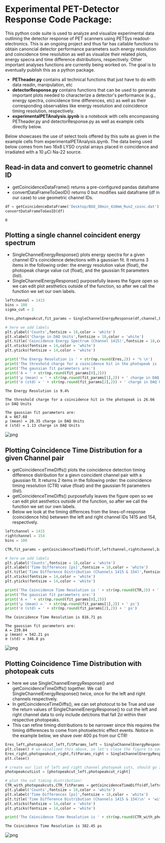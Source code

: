# Experimental PET-Detector Response Code Package:
This python code suite is used to analyze and visualize experimental data outlining the detector response of PET scanners using PETSys readout-electronics. This is an ongoing project and thus far has callable functions to obtain canoncial detector performance parameters such energy resolution and coincidence time resolution as well as visualize their related plots, energy specra and time difference distributions, respectively. Other important analyses functions are currently being worked on. The goal is to eventually publish this as a python package.
- **PETheader.py** contains all technical functions that just have to do with data readin, manipulation, etc
- **detectorResponse.py** contains functions that can be used to generate important plots needed to characterize a detector's performance (e.g., energy spectra, coincidence time differences, etc) as well as their corresponding observables like energy resolution and coincidence timing resolution, respectively.
- **experimentalPETAnalysis.ipynb** is a notebook with cells encompassing PETheader.py and detectorResponse.py as well as example cells directly below.

Below showcases the use of select tools offered by this suite as given in the example cells from experimentalPETAnalysis.ipynb. The data being used below comes from two 16x8 LYSO crystal arrays placed in coincidence and irradiated with a 10 $\mu$Ci Na-22 source. 

## Read-in data and convert to geometric channel ID
- getCoincidenceDataFrame() returns a pre-configured pandas dataframe
- convertDataFrameToGeoID() returns 0 but modifies said dataframe (df in our case) to use geometric channel IDs. 


```python
df = getCoincidenceDataFrame('Desktop/BGO_30min_410mm_Run2_coinc.dat')
convertDataFrameToGeoID(df)
```




    0



## Plotting a single channel coincident energy spectrum
- SingleChannelEnergyResponse() plots energy spectra for a given channel ID's coincidence detections with a gaussian fit. It returns 3 items in the following order: the energy resolution value (float), the photopeak charge value cut (float), and the gaussian fit parameters (list).
- SingleChannelEnergyResponse() purposefully leaves the figure open so we can edit plot aesthetics outside of the function, so after we call the function we set our own labels.


```python
leftchannel = 1415
bins = 100
sigma_cut = 2

Eres,photopeakcut,fit_params = SingleChannelEnergyResponse(df,channel,bins,sigma_cut) #(dataframe,channelID,number of bins,sigma cut on photopeak)

# here we add labels 
plt.ylabel('Counts',fontsize = 18,color = 'white')
plt.xlabel('Charge in DAQ Units',fontsize = 18,color = 'white')
plt.title('Coincidence Energy Spectrum (Channel 1415)',fontsize = 18,color = 'white')
plt.xticks(fontsize = 14,color = 'white')
plt.yticks(fontsize = 14,color = 'white')

print('The Energy Resolution is ' + str(np.round(Eres,2)) + '% \n')
print('The threshold charge for a coincidence hit in the photopeak is ' + str(np.round(photopeakcut,2)) + ' in DAQ Units \n')
print('The gaussian fit parameters are:')
print('A = ' + str(np.round(fit_params[0],2)))
print('µ (mean) = ' + str(np.round(fit_params[1],2)) + ' charge in DAQ Units')
print('σ (std) = ' + str(np.round(fit_params[2],2)) + ' charge in DAQ Units')
```
    The Energy Resolution is 9.4% 

    The threshold charge for a coincidence hit in the photopeak is 26.66 in DAQ Units 

    The gaussian fit parameters are:
    A = 667.68
    µ (mean) = 28.35 charge in DAQ Units
    σ (std) = 1.13 charge in DAQ Units




    
![png](energy_example.png)
    


## Plotting Coincidence Time Distribution for a given Channel pair
- getCoincidenceTimeDiffs() plots the coincidence detection timing difference distribution for a gievn coincident channel pair with a gaussian fit. It returns 2 items in the following order: the coincidence timing resolution (CTR) value (float) and the gaussian fit parameters (list).
- getCoincidenceTimeDiffs() purposefully leaves the figure open so we can edit plot aesthetics outside of the function, so after we call the function we set our own labels. 
- Below we look at the timing differnces from the lines-of-response (coincidence hits) betwwen the left and right channel IDs 1415 and 154, respectively.


```python
leftchannel = 1415
rightchannel = 154
bins = 100

CTR,fit_params = getCoincidenceTimeDiffs(df,leftchannel,rightchannel,bins)

# here we add labels 
plt.ylabel('Counts',fontsize = 18,color = 'white')
plt.xlabel('Time Differences [ps]',fontsize = 18,color = 'white')
plt.title('Time Difference Distribution (Channels 1415 & 154)',fontsize = 18,color = 'white')
plt.xticks(fontsize = 14,color = 'white')
plt.yticks(fontsize = 14,color = 'white')

print('The Coincidence Time Resolution is ' + str(np.round(CTR,2)) + ' ps \n')
print('The gaussian fit parameters are:')
print('A = ' + str(np.round(fit_params[0],2)))
print('µ (mean) = ' + str(np.round(fit_params[1],2)) + ' ps')
print('σ (std) = ' + str(np.round(fit_params[2],2)) + ' ps')
```

    The Coincidence Time Resolution is 816.71 ps 

    The gaussian fit parameters are:
    A = 239.84
    µ (mean) = 542.21 ps
    σ (std) = 346.8 ps



    
![png](CTR_example.png)



## Plotting Coincidence Time Distribution with photopeak cuts
- here we use SingleChannelEnergyResponse() and getCoincidenceTimeDiffs() together. We call SingleChannelEnergyResponse() twice, once for the left and right channels respectively. 
- In getCoincidenceTimeDiffs(), we can set photocut to be True and use the return values of SingleChannelEnergyResponse() to cut the left and right channel data to only include detctions that fall 2$\sigma$ within their respective photopeaks. 
- This can refine timing distributions to be narrower since this requires the timing differences to come from photoelectric effect events. Notice in the example below, we shave over 400 ps from our CTR! 


```python
Eres_left,photopeakcut_left,fitParams_left = SingleChannelEnergyResponse(df,leftchannel,bins,sigma_cut)
plt.close() # we visalized this above, so let's close the figure to save memory
Eres_right,photopeakcut_right,fitParams_right = SingleChannelEnergyResponse(df,rightchannel,bins,sigma_cut)
plt.close()

# create our list of left and right channel photopeak cuts, should go [left_cut,right_cut]
photopeakcutList = [photopeakcut_left,photopeakcut_right] 

# plot the cut timing distribution!
CTR_with_photopeakcuts,CTR_fitParams = getCoincidenceTimeDiffs(df,leftchannel,rightchannel,100,photocut=True,photopeakcuts = photopeakcutList)
plt.ylabel('Counts',fontsize = 18,color = 'white')
plt.xlabel('Time Differences [ps]',fontsize = 18,color = 'white')
plt.title('Time Difference Distribution (Channels 1415 & 154)\n' + 'with a 2$\sigma$ photopeak cut',fontsize = 18,color = 'white')
plt.xticks(fontsize = 14,color = 'white')
plt.yticks(fontsize = 14,color = 'white')

print('The Coincidence Time Resolution is ' + str(np.round(CTR_with_photopeakcuts,2)) + ' ps')

```

    The Coincidence Time Resolution is 382.45 ps




    
![png](CTR_photopeak_example.png)
